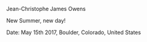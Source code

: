 Jean-Christophe James Owens

New Summer, new day!

Date:
May 15th 2017, Boulder, Colorado, United States
